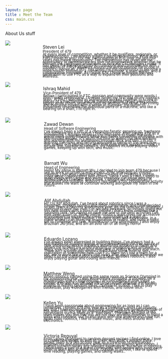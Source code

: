 ```yaml
---
layout: page
title : Meet the Team
css: main.css
---
```


<div class="profilebox sectioncontent5">
    <p>About Us stuff</p>
    <div style="display: flex;">
        <div class="biocircle" style="width: 160%;">
            <img src="./steven.JPG" align="left">
        </div>
        <p class="biotext" style="line-height:100%; margin-left:10%">Steven Lei<br>
            <small>President of 479</small>
            <br>
            <small style="line-height:50%;">At every level of competition, whether it be qualifiers, regionals, or championships, I am always asked a daunting question: 
            What does FIRST mean to you? For me, participating in FTC over the last four years has meant opportunity. 
            The competition has given me the opportunity to demonstrate my love for engineering, whether that be through the cardboard prototypes or intricate CAD designs I make. 
            It has given me the opportunity to contribute and communicate with thousands of FIRST students around the world beyond the scope of robotics. 
            Above all, FIRST has given me the opportunity to become a more holistic individual: a community volunteer, a team leader, and a collaborative innovator. 
            As I leave 479, I hope to inspire the next generation to use FTC as a way to expand on their passions and interests.
            </small>
        </p>
    </div>
    <div style="display: flex; margin-top: 0%">
        <div class="biocircle" style="width: 95%;">
            <img src="./ish.png" align="left">
        </div>
        <p class="biotext" style="line-height:100%; margin-left:10.5%">Ishraq Mahid<br> 
            <small>Vice-President of 479</small>
            <br>
            <small style="line-height:50%;">Before I participated in FTC, passion and community were words I didn’t really understand. 
            I’ll never forget my first day on my robotics team. 
            At first I watched as teammates worked together to screw in pieces of a mechanism and as the programmer typed away on his laptop 
            while others reset the field for another test drive. 
            Everything and everyone moved with a sense of purpose; the flutter of movement resembled the individual parts of a machine, and like a bearing on a shaft,
             I fit right in.
            </small>
        </p>
    </div>
    <div style="display: flex; margin-top: 2%">
        <div class="biocircle" style="width: 120%;">
            <img src="./Zawad2.JPG" align="left">
        </div>
        <p class="biotext" style="line-height:100%; margin-left:11.5%">Zawad Dewan<br> 
            <small>Head of Software Engineering</small>
            <br>
            <small style="line-height:50%;">I've always been a sort of a computer fanatic growing up, hardware and software are just things I find really cool. 
            After joining 479 as a sophomore, I realized this was just the place to foster the skills I would need going forward while also doing something enjoyable
            with like-minded people. It's worth the time to spend the time working and learning with my teammates through thick and thin. 
            I'm still learning the ropes and getting adjusted to being on the team now that school is in person, but with everyone else's support, I think I'll do just fine. 
            Outside of robotics, my hobbies include playing video games, keeping up with tech, and music.
            </small>
        </p>
    </div>
    <div style="display: flex; margin-top: 2%">
        <div class="biocircle" style="width: 105%">
            <img src="./Barnatt.JPG" align="left" style="margin-top:-10%; margin-bottom:-40%">
        </div>
        <p class="biotext" style="line-height:100%; margin-left:11%">Barnatt Wu<br> 
            <small>Head of Engineering</small>
            <br>
            <small style="line-height:50%;">Hello! My name is Barnatt Wu. I decided to join team 479 because I like to work on projects with others. 
            After attending an interest meeting, I became captivated with the idea of creating a unique robot while collaborating with others. 
            Since I was a child, I loved to build things with Legos and let my creativity run loose with the limited blocks I owned. 
            Since then, I sought out experiences in  designing and building. 
            Robotics has been a fun, cooperative activity that makes me want to continue working alongside my team in the future.
            </small>
        </p>
    </div>
    <div style="display: flex; margin-top: 2%">
        <div class="biocircle" style="width: 160%">
            <img src="./Alif.JPG" align="left" style="margin-top:-10%; margin-bottom:-40%">
        </div>
        <p class="biotext" style="line-height:100%; margin-left:10.5%">Alif Abdullah<br> 
            <small style="line-height:50%;">Hi! I'm Alif Abdullah. I've heard about robotics since I was a freshman, through posters and other classmates, 
            and have decided to join Team 479 in my sophomore year. As the Director of Strategy, I continue to love this club. 
            I'm socially awkward, so initially trying out this new hobby with a bunch of people I don't know seemed like a daunting task. 
            Yet, doing so gave me one of the best activities I've ever been a part of. Being on the robotics team gives me a creative environment to express my ideas,
            surrounded by a team of supporting and smart people. I'm more open and expressive, in a place where I can bring my imagination to reality, 
            and build a robot set to complete any task. Robotics isn't my only hobby. 
            I also enjoy Brazilian Jiu-jitsu, and am an avid fan of all things horror
            </small>
        </p>
    </div>
    <div style="display: flex; margin-top: 2%">
        <div class="biocircle" style="width: 125%">
            <img src="./Eduardo.JPG" align="left">
        </div>
        <p class="biotext" style="line-height:100%; margin-left:11%">Eduardo Lozano<br> 
            <small style="line-height:50%;">I've always been interested in building things. 
            I've always had a fascination for building things and understanding the true nature of how something works. 
            Robotics allows this ambition to foster and allows me to build my understanding of designing and software. 
            I really love this team because everyone is willing to learn and teach. 
            There isn't a single day where I don't have some form of self-realization of something new. 
            Our FTC team isn't just a team for a bot, we're more like a family that looks after each other whenever we need it so the combination makes it best. 
            Besides robotics, I also enjoy playing guitar and coding with friends.
            </small>
        </p>
    </div>
    <div style="display: flex; margin-top: 2%">
        <div class="biocircle" style="width: 95%">
            <img src="./Matthew Good.JPG" align="left" style="margin-top:-10%; margin-bottom:-40%">
        </div>
        <p class="biotext" style="line-height:100%; margin-left:9.5%">Matthew Weng<br> 
            <small style="line-height:50%;">When robotics started using the same room as Science Olympiad in my sophomore year, I was immediately intrigued. 
            It showed me a whole other side of engineering. I am fascinated at how these complicated parts come together to do something that seems so simple.
            479 also has allowed me to be myself whether it is fooling around or testing random ideas. 
            Outside of school, I like to play basketball, play videogames with friends, and follow tech.
            </small>
        </p>
    </div>
    <div style="display: flex; margin-top: 2%">
        <div class="biocircle" style="width: 115%">
            <img src="./Kellen.JPG" align="left" style="margin-top:-10%; margin-bottom:-40%; margin-right:15%">
        </div>
        <p class="biotext" style="line-height:100%; margin-left:9.5%">Kellen Yu<br> 
            <small style="line-height:50%;">I have been passionate about engineering for as long as I can remember. I joined 479 this year as a freshman, 
            and I can proudly say that I have no regrets in joining! I love how the general attitude of this team is to first try an idea out before judging it 
            as there is not necessarily such a thing as a "bad idea". The open attitude of the team makes you feel that you are not only working together to build 
            a robot and compete, but to also learn with one another and have fun. Apart from robotics, I like to make music, and mess around with electronics.
            </small>
        </p>
    </div>
    <div style="display: flex; margin-top: 2%">
        <div class="biocircle" style="width: 110%">
            <img src="./Victoria.jpg" style="margin-top:-20%; margin-bottom:-30%">
        </div>
        <p class="biotext" style="line-height:100%; margin-left:9.5%">Victoria Reguyal<br> 
            <small style="line-height:50%;">From Legos to origami to random dessert recipes I find online, I love to create new things as well as tinker with what's already there.
            I joined Team 479 this school year as a freshman to learn about engineering and electronics while having fun playing with robots. 
            I started out with hardly any relevant experience, but while in robotics, I have been a part of a warm community with people who push each other to learn and achieve more. 
            Outside of school, I like to spend time reading, playing games, and taking walks..
            </small>
        </p>
    </div>
</div>



